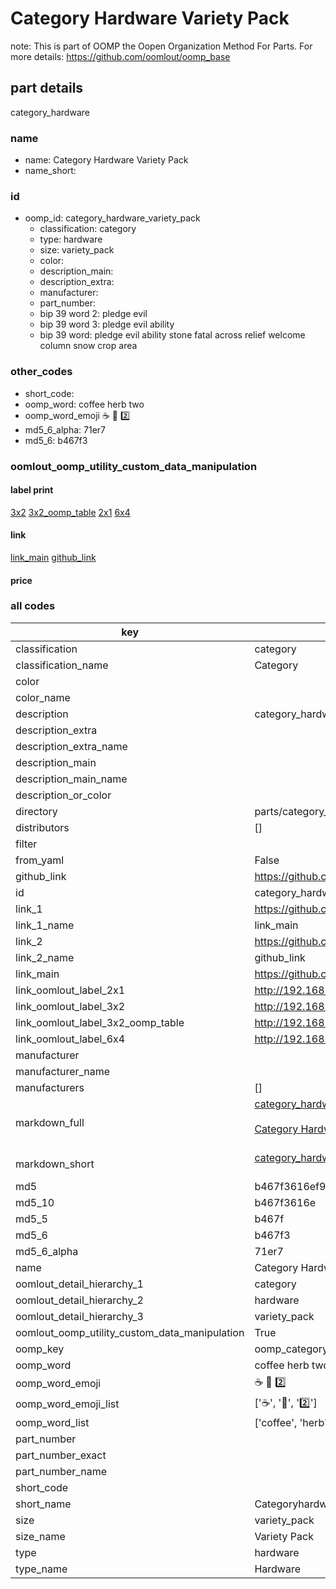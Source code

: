# Category Hardware Variety Pack  

note: This is part of OOMP the Oopen Organization Method For Parts. For more details: https://github.com/oomlout/oomp_base

##  part details



category_hardware

### name
* name: Category Hardware Variety Pack
* name_short: 
### id
* oomp_id: category_hardware_variety_pack
  * classification: category
  * type: hardware
  * size: variety_pack
  * color: 
  * description_main: 
  * description_extra: 
  * manufacturer: 
  * part_number: 
  * bip 39 word 2: pledge evil
  * bip 39 word 3: pledge evil ability
  * bip 39 word: pledge evil ability stone fatal across relief welcome column snow crop area

### other_codes
* short_code: 
* oomp_word: coffee herb two
* oomp_word_emoji :coffee: :herb: :two:
* md5_6_alpha: 71er7
* md5_6: b467f3






### oomlout_oomp_utility_custom_data_manipulation
#### label print
[3x2](http://192.168.1.245:1112/?label=oomp%2071er7)
[3x2_oomp_table](http://192.168.1.107:1112/?label=oomp%2071er7)
[2x1](http://192.168.1.242:1112/?label=oomp%2071er7)
[6x4](http://192.168.1.55:1112/?label=oomp%2071er7)    

#### link

[link_main](https://github.com/oomlout/oomlout_oomp_current_version_messy/tree/main/parts/category_hardware_variety_pack) [github_link](https://github.com/oomlout/oomlout_oomp_part_src/tree/main/parts/category_hardware_variety_pack)                             

#### price







### all codes 
| key | value |  
| --- | --- |  
| classification | category |  
| classification_name | Category |  
| color |  |  
| color_name |  |  
| description | category_hardware |  
| description_extra |  |  
| description_extra_name |  |  
| description_main |  |  
| description_main_name |  |  
| description_or_color |   |  
| directory | parts/category_hardware_variety_pack |  
| distributors | [] |  
| filter |  |  
| from_yaml | False |  
| github_link | https://github.com/oomlout/oomlout_oomp_part_src/tree/main/parts/category_hardware_variety_pack |  
| id | category_hardware_variety_pack |  
| link_1 | https://github.com/oomlout/oomlout_oomp_current_version_messy/tree/main/parts/category_hardware_variety_pack |  
| link_1_name | link_main |  
| link_2 | https://github.com/oomlout/oomlout_oomp_part_src/tree/main/parts/category_hardware_variety_pack |  
| link_2_name | github_link |  
| link_main | https://github.com/oomlout/oomlout_oomp_current_version_messy/tree/main/parts/category_hardware_variety_pack |  
| link_oomlout_label_2x1 | http://192.168.1.242:1112/?label=oomp%2071er7 |  
| link_oomlout_label_3x2 | http://192.168.1.245:1112/?label=oomp%2071er7 |  
| link_oomlout_label_3x2_oomp_table | http://192.168.1.107:1112/?label=oomp%2071er7 |  
| link_oomlout_label_6x4 | http://192.168.1.55:1112/?label=oomp%2071er7 |  
| manufacturer |  |  
| manufacturer_name |  |  
| manufacturers | [] |  
| markdown_full | [category_hardware_variety_pack](https://github.com/oomlout/oomlout_oomp_current_version_messy/tree/main/parts/category_hardware_variety_pack)<br>[](https://github.com/oomlout/oomlout_oomp_current_version_messy/tree/main/parts/category_hardware_variety_pack)<br>[Category Hardware Variety Pack](https://github.com/oomlout/oomlout_oomp_current_version_messy/tree/main/parts/category_hardware_variety_pack)<br><br> |  
| markdown_short | [category_hardware_variety_pack](https://github.com/oomlout/oomlout_oomp_current_version_messy/tree/main/parts/category_hardware_variety_pack)<br><br> |  
| md5 | b467f3616ef956a80929cd6400537d34 |  
| md5_10 | b467f3616e |  
| md5_5 | b467f |  
| md5_6 | b467f3 |  
| md5_6_alpha | 71er7 |  
| name | Category Hardware Variety Pack |  
| oomlout_detail_hierarchy_1 | category |  
| oomlout_detail_hierarchy_2 | hardware |  
| oomlout_detail_hierarchy_3 | variety_pack |  
| oomlout_oomp_utility_custom_data_manipulation | True |  
| oomp_key | oomp_category_hardware_variety_pack |  
| oomp_word | coffee herb two |  
| oomp_word_emoji | :coffee: :herb: :two: |  
| oomp_word_emoji_list | [':coffee:', ':herb:', ':two:'] |  
| oomp_word_list | ['coffee', 'herb', 'two'] |  
| part_number |  |  
| part_number_exact |  |  
| part_number_name |  |  
| short_code |  |  
| short_name | Categoryhardware |  
| size | variety_pack |  
| size_name | Variety Pack |  
| type | hardware |  
| type_name | Hardware |  

